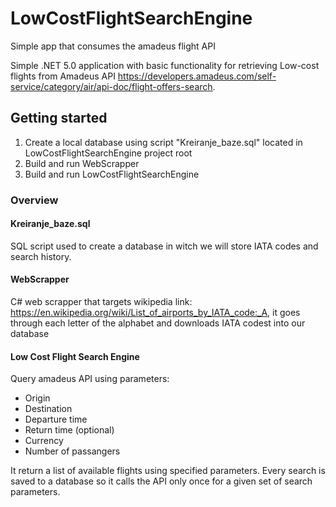 # LowCostFlightSearchEngine
Simple app that consumes the amadeus flight API

Simple .NET 5.0 application with basic functionality for retrieving Low-cost flights from Amadeus API https://developers.amadeus.com/self-service/category/air/api-doc/flight-offers-search.

## Getting started
1. Create a local database using script "Kreiranje_baze.sql" located in LowCostFlightSearchEngine project root
2. Build and run WebScrapper
3. Build and run LowCostFlightSearchEngine

### Overview
#### Kreiranje_baze.sql
SQL script used to create a database in witch we will store IATA codes and search history.

#### WebScrapper 
C# web scrapper that targets wikipedia link: https://en.wikipedia.org/wiki/List_of_airports_by_IATA_code:_A, it goes through each letter of the alphabet and downloads IATA codest into our database

#### Low Cost Flight Search Engine
Query amadeus API using parameters:
 - Origin
 - Destination
 - Departure time
 - Return time (optional)
 - Currency
 - Number of passangers
  
 It return a list of available flights using specified parameters.
 Every search is saved to a database so it calls the API only once for a given set of search parameters.
